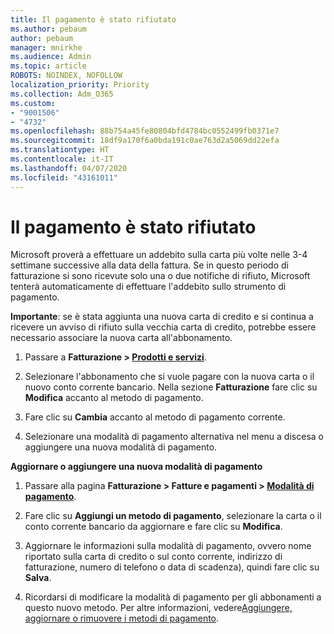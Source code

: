 ```yaml
---
title: Il pagamento è stato rifiutato
ms.author: pebaum
author: pebaum
manager: mnirkhe
ms.audience: Admin
ms.topic: article
ROBOTS: NOINDEX, NOFOLLOW
localization_priority: Priority
ms.collection: Adm_O365
ms.custom:
- "9001506"
- "4732"
ms.openlocfilehash: 88b754a45fe80804bfd4784bc0552499fb0371e7
ms.sourcegitcommit: 18df9a170f6a0bda191c0ae763d2a5069dd22efa
ms.translationtype: HT
ms.contentlocale: it-IT
ms.lasthandoff: 04/07/2020
ms.locfileid: "43161011"
---
```

# <a name="your-payment-was-declined"></a>Il pagamento è stato rifiutato

Microsoft proverà a effettuare un addebito sulla carta più volte nelle 3-4 settimane successive alla data della fattura.  Se in questo periodo di fatturazione si sono ricevute solo una o due notifiche di rifiuto, Microsoft tenterà automaticamente di effettuare l'addebito sullo strumento di pagamento.  

**Importante**: se è stata aggiunta una nuova carta di credito e si continua a ricevere un avviso di rifiuto sulla vecchia carta di credito, potrebbe essere necessario associare la nuova carta all'abbonamento.

1. Passare a **Fatturazione > [Prodotti e servizi](https://go.microsoft.com/fwlink/p/?linkid=842054)**.

2. Selezionare l'abbonamento che si vuole pagare con la nuova carta o il nuovo conto corrente bancario. Nella sezione **Fatturazione** fare clic su **Modifica** accanto al metodo di pagamento.

3. Fare clic su **Cambia** accanto al metodo di pagamento corrente.

4. Selezionare una modalità di pagamento alternativa nel menu a discesa o aggiungere una nuova modalità di pagamento.

**Aggiornare o aggiungere una nuova modalità di pagamento**

1. Passare alla pagina **Fatturazione > Fatture e pagamenti > [Modalità di pagamento](https://go.microsoft.com/fwlink/p/?linkid=2018806)**.

2. Fare clic su **Aggiungi un metodo di pagamento**, selezionare la carta o il conto corrente bancario da aggiornare e fare clic su **Modifica**.

3. Aggiornare le informazioni sulla modalità di pagamento, ovvero nome riportato sulla carta di credito o sul conto corrente, indirizzo di fatturazione, numero di telefono o data di scadenza), quindi fare clic su **Salva**.

4. Ricordarsi di modificare la modalità di pagamento per gli abbonamenti a questo nuovo metodo. Per altre informazioni, vedere[Aggiungere, aggiornare o rimuovere i metodi di pagamento](https://go.microsoft.com/fwlink/?linkid=2118133). 
